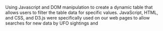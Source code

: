 Using Javascript and DOM manipulation to create a dynamic table that allows users to filter the table data for specific values.
JavaScript, HTML, and CSS, and D3.js were specifically used on our web pages to allow searches for new data by UFO sightings and
